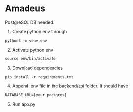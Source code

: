 # Amadeus
PostgreSQL DB needed. 

1. Create python env through
```
python3 -m venv env
```

2. Activate python env
```
source env/bin/activate
```

3. Download dependencies
```
pip install -r requirements.txt
```

4. Append .env file in the backend/api folder. It should have 
```
DATABASE_URL=[your_postgres]
```

5. Run app.py